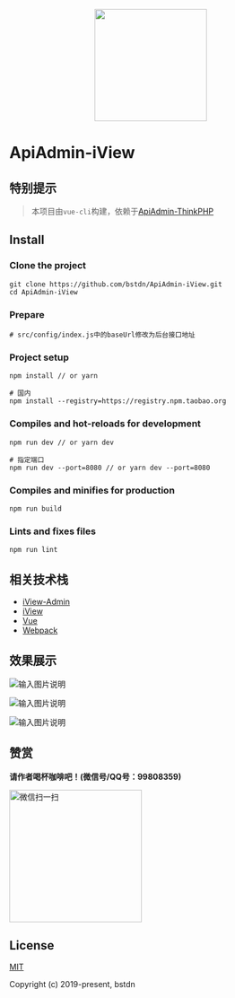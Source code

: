 <p align="center">
    <a href="https://cn.vuejs.org">
        <img width="200" src="https://cn.vuejs.org/images/logo.png">
    </a>
</p>

# ApiAdmin-iView

## 特别提示

> 本项目由`vue-cli`构建，依赖于[ApiAdmin-ThinkPHP](https://github.com/bstdn/ApiAdmin-ThinkPHP)

## Install

### Clone the project

```
git clone https://github.com/bstdn/ApiAdmin-iView.git
cd ApiAdmin-iView
```

### Prepare

```
# src/config/index.js中的baseUrl修改为后台接口地址
```

### Project setup

```
npm install // or yarn

# 国内
npm install --registry=https://registry.npm.taobao.org
```

### Compiles and hot-reloads for development

```
npm run dev // or yarn dev

# 指定端口
npm run dev --port=8080 // or yarn dev --port=8080
```

### Compiles and minifies for production

```
npm run build
```

### Lints and fixes files

```
npm run lint
```

## 相关技术栈

- [iView-Admin](https://github.com/iview/iview-admin)
- [iView](https://github.com/iview/iview)
- [Vue](https://github.com/vuejs/vue)
- [Webpack](https://github.com/webpack/webpack)

## 效果展示

![输入图片说明](https://images.gitee.com/uploads/images/2019/1123/111717_e6b82bff_1185106.png "menu.png")

![输入图片说明](https://images.gitee.com/uploads/images/2019/1123/111822_99d94720_1185106.png "appsList.png")

![输入图片说明](https://images.gitee.com/uploads/images/2019/1123/111842_1845ceb0_1185106.png "interfaceList.png")

## 赞赏

**请作者喝杯咖啡吧！(微信号/QQ号：99808359)**

<img width="236" alt="微信扫一扫" src="https://images.gitee.com/uploads/images/2019/1122/203838_862f04ff_1185106.jpeg">

## License

[MIT](https://github.com/bstdn/ApiAdmin-iView/blob/master/LICENSE)

Copyright (c) 2019-present, bstdn
